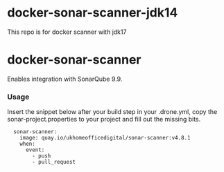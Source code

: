 # docker-sonar-scanner-jdk14
This repo is for docker scanner with jdk17 

# docker-sonar-scanner

Enables integration with SonarQube 9.9.

### Usage

Insert the snippet below after your build step in your .drone.yml, copy the sonar-project.properties to your project and fill out the missing bits.

```
  sonar-scanner:
    image: quay.io/ukhomeofficedigital/sonar-scanner:v4.8.1
    when:
      event:
        - push
        - pull_request
```